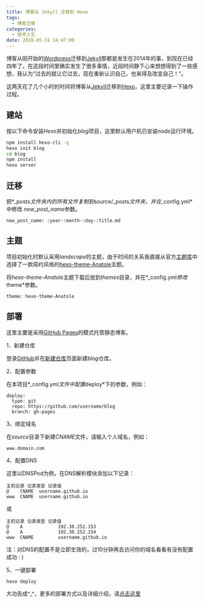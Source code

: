 ```yaml
---
title: 博客从 Jekyll 迁移到 Hexo
tags:
  - 博客迁移
categories:
  - 技术人生
date: 2018-05-31 14:47:00
---
```


博客从刚开始的[Wordpress](https://wordpress.com/)迁移到[Jekyll](https://jekyllrb.com/)那都是发生在2014年的事，到现在已经四年了。在这段时间里确实发生了很多事情，近段时间静下心来想想得到了一些感想，我认为“过去的就让它过去，现在重新认识自己，也来得及改变自己！”。

这两天花了几个小时的时间将博客从[Jekyll](https://jekyllrb.com/)迁移到[Hexo](https://hexo.io/zh-cn/)，这里主要记录一下操作过程。

## 建站

按以下命令安装*Hexo*并初始化*blog*项目，这里默认用户机已安装*node*运行环境。

```bash
npm install hexo-cli -g
hexo init blog
cd blog
npm install
hexo server
```

## 迁移

把*_posts*文件夹内的所有文件复制到*source/_posts*文件夹，并在*_config.yml*中修改 *new_post_name*参数。

```text
new_post_name: :year-:month-:day-:title.md
```

## 主题

项目初始化时默认采用*landscape*的主题，由于时间的关系我直接从官方[主题库](https://hexo.io/themes/)中选择了一款简约风格的[hexo-theme-Anatole](http://anatole.munen.cc/)主题。

将*hexo-theme-Anatole*主题下载后放到*themes*目录，并在*_config.yml*修改*theme*参数。

```text
theme: hexo-theme-Anatole
```

<!--more-->

## 部署

这里主要是采用[GitHub Pages](https://pages.github.com/)的模式托管静态博客。

1、新建仓库

登录[GitHub](https://github.com/)并在[新建仓库](https://github.com/new)页面新建*blog*仓库。

2、配置参数

在本项目*_config.yml*文件中配置*deploy*下的参数，例如：

```text
deploy:
  type: git
  repo: https://github.com/username/blog
  branch: gh-pages
```

3、绑定域名

在*source*目录下新建*CNAME*文件，请输入个人域名，例如：

```text
www.domain.com
```

4、配置DNS

这里以DNSPod为例，在DNS解析模块添加以下记录：

```text
主机记录 记录类型 记录值
@    CNAME  username.github.io
www  CNAME  username.github.io
```

或

```text
主机记录 记录类型 记录值
@    A             192.30.252.153
@    A             192.30.252.154
www  CNAME         username.github.io
```

注：对DNS的配置不是立即生效的，过10分钟再去访问你的域名看看有没有配置成功 : )

5、一键部署

```text
hexo deploy
```

大功告成^_^，更多的部署方式以及详细介绍，请[点击这里](https://hexo.io/zh-cn/docs/deployment.html)
